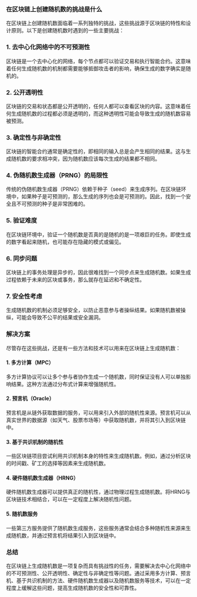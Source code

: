 ### 在区块链上创建随机数的挑战是什么

在区块链上创建随机数面临着一系列独特的挑战，这些挑战源于区块链的特性和设计原则。以下是创建随机数时遇到的一些主要挑战：

### 1. 去中心化网络中的不可预测性

区块链是一个去中心化的网络，每个节点都可以验证交易和执行智能合约。这意味着任何生成随机数的机制都需要能够抵御攻击者的影响，确保生成的数字确实是随机的。

### 2. 公开透明性

区块链的交易和状态都是公开透明的，任何人都可以查看区块的内容。这意味着任何生成随机数的过程都必须是透明的，而这种透明性可能会导致生成的随机数容易被预测。

### 3. 确定性与非确定性

区块链的智能合约通常是确定性的，即相同的输入总是会产生相同的结果。这与生成随机数的要求相冲突，因为随机数应该每次生成的结果都不相同。

### 4. 伪随机数生成器（PRNG）的局限性

传统的伪随机数生成器（PRNG）依赖于种子（seed）来生成序列。在区块链环境中，如果种子是可预测的，那么生成的序列也会是可预测的。因此，找到一个安全且不可预测的种子是非常困难的。

### 5. 验证难度

在区块链环境中，验证一个随机数是否真的是随机的是一项艰巨的任务。即使生成的数字看起来随机，也可能存在隐藏的模式或偏见。

### 6. 同步问题

区块链上的事务处理是异步的，因此很难找到一个同步点来生成随机数。如果生成过程依赖于未来的区块或事务，那么就存在延迟和不确定性。

### 7. 安全性考虑

生成随机数的机制必须足够安全，以防止恶意参与者操纵结果。如果随机数被操纵，可能会导致不公平的结果或安全漏洞。

### 解决方案

尽管存在这些挑战，还是有一些方法和技术可以用来在区块链上生成随机数：

#### 1. 多方计算（MPC）

多方计算协议可以让多个参与者协作生成一个随机数，同时保证没有人可以单独影响结果。这种方法通过分布式计算来增强随机性。

#### 2. 预言机（Oracle）

预言机是从链外获取数据的服务，可以用来引入外部的随机性来源。预言机可以从真实世界的数据源（如天气、股票市场等）中获取随机数，并将其引入到区块链中。

#### 3. 基于共识机制的随机性

一些区块链项目尝试利用共识机制本身的特性来生成随机数。例如，通过分析区块的时间戳、矿工的选择等因素来生成随机数。

#### 4. 硬件随机数生成器（HRNG）

硬件随机数生成器可以提供真正的随机性，通过物理过程生成随机数。将HRNG与区块链技术相结合，可以在一定程度上解决随机性问题。

#### 5. 随机数服务

一些第三方服务提供了随机数生成服务，这些服务通常会结合多种随机性来源来生成随机数，并通过预言机将结果引入到区块链中。

### 总结

在区块链上生成随机数是一项复杂而具有挑战性的任务，需要解决去中心化网络中的不可预测性、公开透明性、确定性与非确定性等问题。通过采用多方计算、预言机、基于共识机制的方法、硬件随机数生成器以及随机数服务等技术，可以在一定程度上缓解这些问题，提高生成随机数的安全性和可靠性。